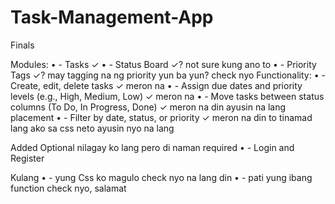 # Task-Management-App
Finals

Modules:
•	- Tasks ✓
•	- Status Board ✓? not sure kung ano to
•	- Priority Tags ✓? may tagging na ng priority yun ba yun? check nyo
Functionality:
•	- Create, edit, delete tasks ✓ meron na
•	- Assign due dates and priority levels (e.g., High, Medium, Low) ✓ meron na
•	- Move tasks between status columns (To Do, In Progress, Done) ✓ meron na din ayusin na lang placement
•	- Filter by date, status, or priority ✓ meron na din to tinamad lang ako sa css neto ayusin nyo na lang

Added Optional nilagay ko lang pero di naman required
•	- Login and Register

Kulang
•	- yung Css ko magulo check nyo na lang din
•	- pati yung ibang function check nyo, salamat
